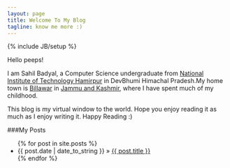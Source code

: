 ```yaml
---
layout: page
title: Welcome To My Blog
tagline: know me more :)
---
```

{% include JB/setup %}

Hello peeps!

I am Sahil Badyal, a Computer Science undergraduate from [National Institute of Technology Hamirpur](http://www.nith.ac.in) in DevBhumi Himachal Pradesh.My home town is [Billawar](http://en.wikipedia.org/wiki/Billawar) in [Jammu and Kashmir](http://en.wikipedia.org/wiki/Jammu_and_Kashmir), where I have spent much of my childhood.
 
This blog is my virtual window to the world. Hope you enjoy reading it as much as I enjoy writing it. Happy Reading :)


###My Posts

<ul class="posts">
  {% for post in site.posts %}
    <li><span>{{ post.date | date_to_string }}</span> &raquo; <a href="{{ BASE_PATH }}{{ post.url }}">{{ post.title }}</a></li>
  {% endfor %}
</ul>

